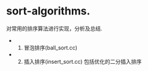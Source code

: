# sort-algorithms. 
对常用的排序算法进行实现，分析及总结.

- 1. 冒泡排序(ball_sort.cc)
- 2. 插入排序(insert_sort.cc) 包括优化的二分插入排序
